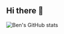 ## Hi there 👋

![Ben's GitHub stats](https://github-readme-stats.vercel.app/api?username=Chen-A-wi&count_private=true&show_icons=true&theme=ayu-mirage)

<!--
**Chen-A-wi/Chen-A-wi** is a ✨ _special_ ✨ repository because its `README.md` (this file) appears on your GitHub profile.

Here are some ideas to get you started:

- 🔭 I’m currently working on ...
- 🌱 I’m currently learning ...
- 👯 I’m looking to collaborate on ...
- 🤔 I’m looking for help with ...
- 💬 Ask me about ...
- 📫 How to reach me: ...
- 😄 Pronouns: ...
- ⚡ Fun fact: ...
-->
